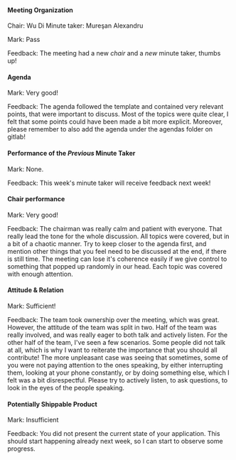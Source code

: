 #### Meeting Organization

Chair: Wu Di
Minute taker: Mureşan Alexandru

Mark: Pass

Feedback: The meeting had a new *chair* and a *new* minute taker, thumbs up!


#### Agenda 

Mark: Very good!

Feedback: The agenda followed the template and contained very relevant points, that were important to discuss. Most of the topics were quite clear, I felt that some points could have been made a bit more explicit. Moreover, please remember to also add the agenda under the agendas folder on gitlab!


#### Performance of the *Previous* Minute Taker

Mark: None.

Feedback: This week's minute taker will receive feedback next week!

#### Chair performance

Mark: Very good!

Feedback: The chairman was really calm and patient with everyone. That really lead the tone for the whole discussion. All topics were covered, but in a bit of a chaotic manner. Try to keep closer to the agenda first, and mention other things that you feel need to be discussed at the end, if there is still time. The meeting can lose it's coherence easily if we give control to something that popped up randomly in our head. Each topic was covered with enough attention.

#### Attitude & Relation

Mark: Sufficient!

Feedback: The team took ownership over the meeting, which was great. However, the attitude of the team was split in two. Half of the team was really involved, and was really eager to both talk and actively listen. For the other half of the team, I've seen a few scenarios. Some people did not talk at all, which is why I want to reiterate the importance that you should all contribute! The more unpleasant case was seeing that sometimes, some of you were not paying attention to the ones speaking, by either interrupting them, looking at your phone constantly, or by doing something else, which I felt was a bit disrespectful. Please try to actively listen, to ask questions, to look in the eyes of the people speaking.


#### Potentially Shippable Product

Mark: Insufficient

Feedback: You did not present the current state of your application. This should start happening already next week, so I can start to observe some progress.
